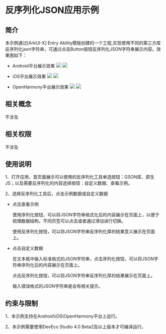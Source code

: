 # 反序列化JSON应用示例
## 简介
本示例通过[ArkUI-X] Entry Ability模版创建的一个工程,实现使用不同的第三方库反序列化json字符串，可通过点击Button按钮反序列化JSON字符串展示内容。效果图如下：

* Android平台展示效果
  ![](./screenshots/devices/android_main.png) ![](./screenshots/devices/android_deserialize.png)

* iOS平台展示效果
  ![](./screenshots/devices/ios_main.png) ![](./screenshots/devices/ios_deserialize.png)

* OpenHarmony平台展示效果
  ![](./screenshots/devices/oh_main.png) ![](./screenshots/devices/oh_deserialize.png)

## 相关概念

不涉及

## 相关权限

不涉及

## 使用说明

1、打开应用，首页面展示可以使用的反序列化工具单选按钮：GSON库、原生JS；以及需要反序列化的内容选择按钮：自定义数据、查看示例。

2、选择反序列化工具后，点击示例数据或自定义数据

- 点击查看示例

	使用序列化按钮，可以将JSON字符串格式化后的内容展示在页面上，以便于梳理数据结构，不同页签可以点击或者通过滑动进行切换。

	使用反序列化按钮，可以将JSON字符串反序列化厚的结果意义展示在页面上。

- 点击自定义数据

	在文本框中输入标准格式的JSON字符串，点击序列化按钮，可以将JSON字符串序列化后的内容展示在页面上。

	点击反序列化按钮，可以将JSON字符串反序列化厚的结果展示在页面上。

	输入错误格式的JSON字符串是会有相关提示。



## 约束与限制

1、本示例支持在Android\iOS\OpenHarmony平台上运行。

2、本示例需要使用DevEco Studio 4.0 Beta2及以上版本才可编译运行。